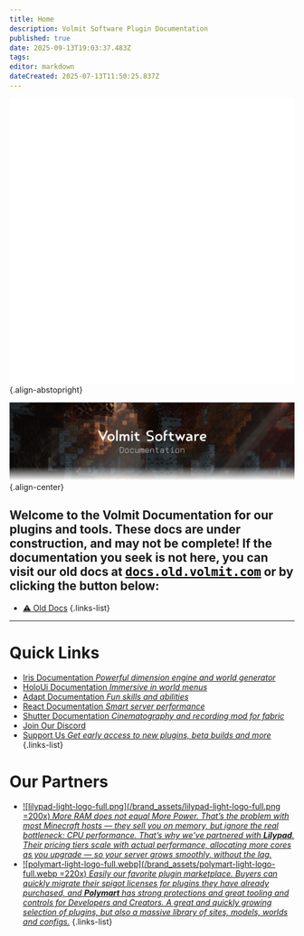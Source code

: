 ```yaml
---
title: Home
description: Volmit Software Plugin Documentation
published: true
date: 2025-09-13T19:03:37.483Z
tags: 
editor: markdown
dateCreated: 2025-07-13T11:50:25.837Z
---
```


![icon.webp](/brand_assets/icon.webp){.align-abstopright}



![home-banner.webp](/brand_assets/home-banner.webp){.align-center}

## Welcome to the Volmit Documentation for our plugins and tools. These docs are under construction, and may not be complete! If the documentation you seek is not here, you can visit our old docs at <kbd><a href="https://docs.old.volmit.com" style="color:black;font-weight:bold">docs.old.volmit.com</a></kbd> or by clicking the button below:
- [⚠️ Old Docs](https://docs.old.volmit.com)
{.links-list}

---

# Quick Links

- [Iris Documentation *Powerful dimension engine and world generator*](/doc/iris)
- [HoloUi Documentation *Immersive in world menus*](/doc/holoui)
- [Adapt Documentation *Fun skills and abilities*](/doc/adapt)
- [React Documentation *Smart server performance*](/doc/react)
- [Shutter Documentation *Cinematography and recording mod for fabric*](/doc/shutter)
- [Join Our Discord](https://discord.gg/3xxPTpT)
- [Support Us *Get early access to new plugins, beta builds and more*](https://ko-fi.com/volmit)
{.links-list}



# Our Partners

- [![lilypad-light-logo-full.png](/brand_assets/lilypad-light-logo-full.png =200x) *More RAM does not equal More Power. That’s the problem with most Minecraft hosts — they sell you on memory, but ignore the real bottleneck: CPU performance. That’s why we’ve partnered with <strong>Lilypad</strong>. Their pricing tiers scale with actual performance, allocating more cores as you upgrade — so your server grows smoothly, without the lag.*](https://lilypad.gg/volmit)
- [![polymart-light-logo-full.webp](/brand_assets/polymart-light-logo-full.webp =220x) *Easily our favorite plugin marketplace. Buyers can quickly migrate their spigot licenses for plugins they have already purchased, and <strong>Polymart</strong> has strong protections and great tooling and controls for Developers and Creators. A great and quickly growing selection of plugins, but also a massive library of sites, models, worlds and configs.*](https://polymart.org/)
{.links-list}
